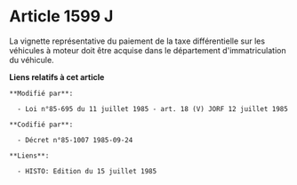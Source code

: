 # Article 1599 J

La vignette représentative du paiement de la taxe différentielle sur les véhicules à moteur doit être acquise dans le
département d'immatriculation du véhicule.

**Liens relatifs à cet article**

	**Modifié par**:

	  - Loi n°85-695 du 11 juillet 1985 - art. 18 (V) JORF 12 juillet 1985

	**Codifié par**:

	  - Décret n°85-1007 1985-09-24

	**Liens**:

	  - HISTO: Edition du 15 juillet 1985

